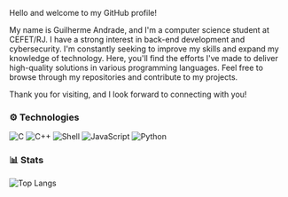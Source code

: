 Hello and welcome to my GitHub profile!

My name is Guilherme Andrade, and I'm a computer science student at CEFET/RJ. I have a strong interest in back-end development and cybersecurity. I'm constantly seeking to improve my skills and expand my knowledge of technology. Here, you'll find the efforts I've made to deliver high-quality solutions in various programming languages. Feel free to browse through my repositories and contribute to my projects.

Thank you for visiting, and I look forward to connecting with you!

### ⚙️ Technologies
![C](https://img.shields.io/badge/C-A8B9CC?style=for-the-badge&logo=c&logoColor=000)
![C++](https://img.shields.io/badge/C++-00599C?style=for-the-badge&logo=cplusplus&logoColor=white)
![Shell](https://img.shields.io/badge/Shell-4EAA25?style=for-the-badge&logo=gnubash&logoColor=000)
![JavaScript](https://img.shields.io/badge/JavaScript-F7DF1E?style=for-the-badge&logo=javascript&logoColor=000)
![Python](https://img.shields.io/badge/Python-3776AB?style=for-the-badge&logo=python&logoColor=white)


### 📊 Stats
![Top Langs](https://github-readme-stats.vercel.app/api/top-langs/?username=GuilhermeAndradeTaveira&hide_progress=true&theme=synthwave)
